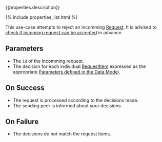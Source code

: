 {{properties.description}}

{% include properties_list.html %}

This use-case attempts to reject an incomming [Request](/integrate/data-model-overview#request).
It is advised to [check if incoming request can be accepted](/use-case-consumption-check-if-incoming-request-can-be-rejected)
in advance.

## Parameters

- The `id` of the incomming request.
- The decision for each individual [RequestItem](/integrate/data-model-overview#request)
  expressed as the appropriate [Parameters defined in the Data Model](/integrate/requests-and-requestitems).

## On Success

- The request is processed according to the decisions made.
- The sending peer is informed about your decisions.

## On Failure

- The decisions do not match the request items.

